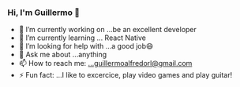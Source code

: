 ### Hi, I'm Guillermo 👋

- 🔭 I’m currently working on ...be an excellent developer
- 🌱 I’m currently learning ... React Native
- 🤔 I’m looking for help with ...a good job😄
- 💬 Ask me about ...anything
- 📫 How to reach me: ...guillermoalfredorl@gmail.com
- ⚡ Fun fact: ...I like to excercice, play video games and play guitar!
